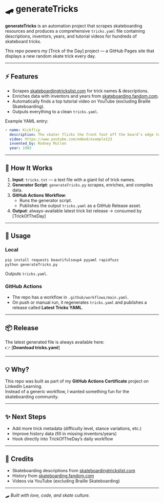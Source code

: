 # 🛹 generateTricks

**generateTricks** is an automation project that scrapes skateboarding resources and produces a comprehensive `tricks.yaml` file containing descriptions, inventors, years, and tutorial videos for hundreds of skateboard tricks.

This repo powers my [Trick of the Day] project — a GitHub Pages site that displays a new random skate trick every day.

---

## ⚡ Features
- Scrapes [skateboardingtrickslist.com](https://skateboardingtrickslist.com/all-skateboard-tricks/) for trick names & descriptions.
- Enriches data with inventors and years from [skateboarding.fandom.com](https://skateboarding.fandom.com).
- Automatically finds a top tutorial video on YouTube (excluding Braille Skateboarding).
- Outputs everything to a clean `tricks.yaml`.

Example YAML entry:
```yaml
- name: Kickflip
  description: The skater flicks the front foot off the board’s edge to make it spin once along its axis.
  video: https://www.youtube.com/embed/example123
  invented_by: Rodney Mullen
  year: 1983
```

---

## 🚀 How It Works
1. **Input**: `tricks.txt` — a text file with a giant list of trick names.
2. **Generator Script**: `generateTricks.py` scrapes, enriches, and compiles data.
3. **GitHub Actions Workflow**:
   - Runs the generator script.
   - Publishes the output `tricks.yaml` as a GitHub Release asset.
4. **Output**: always-available latest trick list release → consumed by [TrickOfTheDay]

---

## 🔧 Usage
### Local
```bash
pip install requests beautifulsoup4 pyyaml rapidfuzz
python generateTricks.py
```
Outputs `tricks.yaml`.

### GitHub Actions
- The repo has a workflow in `.github/workflows/main.yaml`.
- On push or manual run, it regenerates `tricks.yaml` and publishes a release called **Latest Tricks YAML**.

---

## 📦 Release
The latest generated file is always available here:  
👉 [**Download tricks.yaml**]

---

## 💡 Why?
This repo was built as part of my **GitHub Actions Certificate** project on LinkedIn Learning.  
Instead of a generic workflow, I wanted something fun for the skateboarding community.

---

## ✨ Next Steps
- Add more trick metadata (difficulty level, stance variations, etc.)
- Improve history data (fill in missing inventors/years)
- Hook directly into TrickOfTheDay’s daily workflow

---

## 🏴 Credits
- Skateboarding descriptions from [skateboardingtrickslist.com](https://skateboardingtrickslist.com/all-skateboard-tricks/)
- History from [skateboarding.fandom.com](https://skateboarding.fandom.com)
- Videos via YouTube (excluding Braille Skateboarding)

---

🛹 *Built with love, code, and skate culture.*
